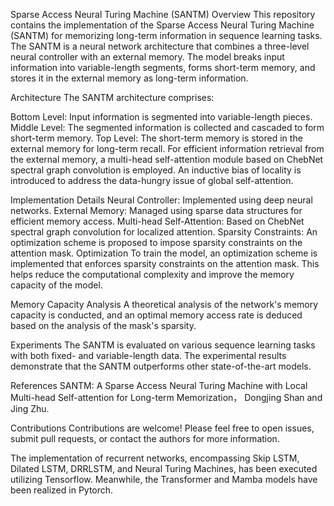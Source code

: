 Sparse Access Neural Turing Machine (SANTM)
Overview
This repository contains the implementation of the Sparse Access Neural Turing Machine (SANTM) for memorizing long-term information in sequence learning tasks. The SANTM is a neural network architecture that combines a three-level neural controller with an external memory. The model breaks input information into variable-length segments, forms short-term memory, and stores it in the external memory as long-term information.

Architecture
The SANTM architecture comprises:

Bottom Level: Input information is segmented into variable-length pieces.
Middle Level: The segmented information is collected and cascaded to form short-term memory.
Top Level: The short-term memory is stored in the external memory for long-term recall.
For efficient information retrieval from the external memory, a multi-head self-attention module based on ChebNet spectral graph convolution is employed. An inductive bias of locality is introduced to address the data-hungry issue of global self-attention.

Implementation Details
Neural Controller: Implemented using deep neural networks.
External Memory: Managed using sparse data structures for efficient memory access.
Multi-head Self-Attention: Based on ChebNet spectral graph convolution for localized attention.
Sparsity Constraints: An optimization scheme is proposed to impose sparsity constraints on the attention mask.
Optimization
To train the model, an optimization scheme is implemented that enforces sparsity constraints on the attention mask. This helps reduce the computational complexity and improve the memory capacity of the model.

Memory Capacity Analysis
A theoretical analysis of the network's memory capacity is conducted, and an optimal memory access rate is deduced based on the analysis of the mask's sparsity.

Experiments
The SANTM is evaluated on various sequence learning tasks with both fixed- and variable-length data. The experimental results demonstrate that the SANTM outperforms other state-of-the-art models.

References
SANTM: A Sparse Access Neural Turing Machine with Local Multi-head Self-attention for Long-term Memorization， Dongjing Shan and Jing Zhu.

Contributions
Contributions are welcome! Please feel free to open issues, submit pull requests, or contact the authors for more information.

The implementation of recurrent networks, encompassing Skip LSTM, Dilated LSTM, DRRLSTM, and Neural Turing Machines, has been executed utilizing Tensorflow. Meanwhile, the Transformer and Mamba models have been realized in Pytorch.

